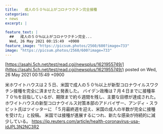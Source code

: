 ```yaml
---
title:   成人の５０％以上がコロナワクチン完全接種  
categories:
- news
excerpt: |
  
feature_text: |
  ##   成人の５０％以上がコロナワクチン完全...
  Wed, 26 May 2021 00:15:49  +0900
feature_image: "https://picsum.photos/2560/600?image=733"
image: "https://picsum.photos/2560/600?image=733"
---
```


[https://asahi.5ch.net/test/read.cgi/newsplus/1621955749/](https://asahi.5ch.net/test/read.cgi/newsplus/1621955749/)
posted on Wed, 26 May 2021 00:15:49  +0900

<!--more-->

米ホワイトハウスは２５日、米国で成人の５０％以上が新型コロナウイルスワクチン接種を完全に済ませたと発表した。 バイデン政権は７月４日までに接種率７０％を目指しているが、期限まで約６週間を残し、主要な目標が達成された。 ホワイトハウスの新型コロナウイルス対策本部のアドバイザー、アンディ・スラビット氏はツイッターに 「５月最終週を迎え、米国の成人の半数が完全に接種を受けた」と投稿。 米国では接種が進展するにつれ、新たな感染が持続的に減少している。 https://jp.reuters.com/article/health-coronavirus-usa-idJPL3N2NC3R2

